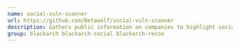 ```yaml
---
name: social-vuln-scanner
url: https://github.com/Betawolf/social-vuln-scanner
description: Gathers public information on companies to highlight social engineering risk.
group: blackarch blackarch-social blackarch-recon
---
```

